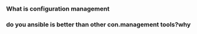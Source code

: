 ### What is configuration management
### do you ansible is better than other con.management tools?why
### 
